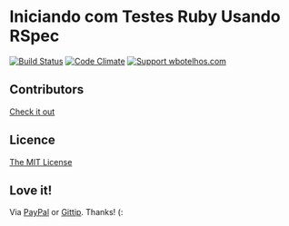 # Iniciando com Testes Ruby Usando RSpec

[![Build Status](https://img.shields.io/travis/wbotelhos/iniciando-com-testes-ruby-usando-rspec/master.svg)](https://travis-ci.org/wbotelhos/iniciando-com-testes-ruby-usando-rspec "Travis CI")
[![Code Climate](https://codeclimate.com/github/wbotelhos/iniciando-com-testes-ruby-usando-rspec.png)](https://codeclimate.com/github/wbotelhos/iniciando-com-testes-ruby-usando-rspec "Code Climate")
[![Support wbotelhos.com](http://img.shields.io/gittip/wbotelhos.svg)](https://www.gittip.com/wbotelhos "Git Tip")

## Contributors

[Check it out](http://github.com/wbotelhos/iniciando-com-testes-ruby-usando-rspec/graphs/contributors)

## Licence

[The MIT License](http://opensource.org/licenses/MIT)

## Love it!

Via [PayPal](https://www.paypal.com/cgi-bin/webscr?cmd=_donations&business=X8HEP2878NDEG&item_name=wbotelhos.com) or [Gittip](http://www.gittip.com/wbotelhos). Thanks! (:
